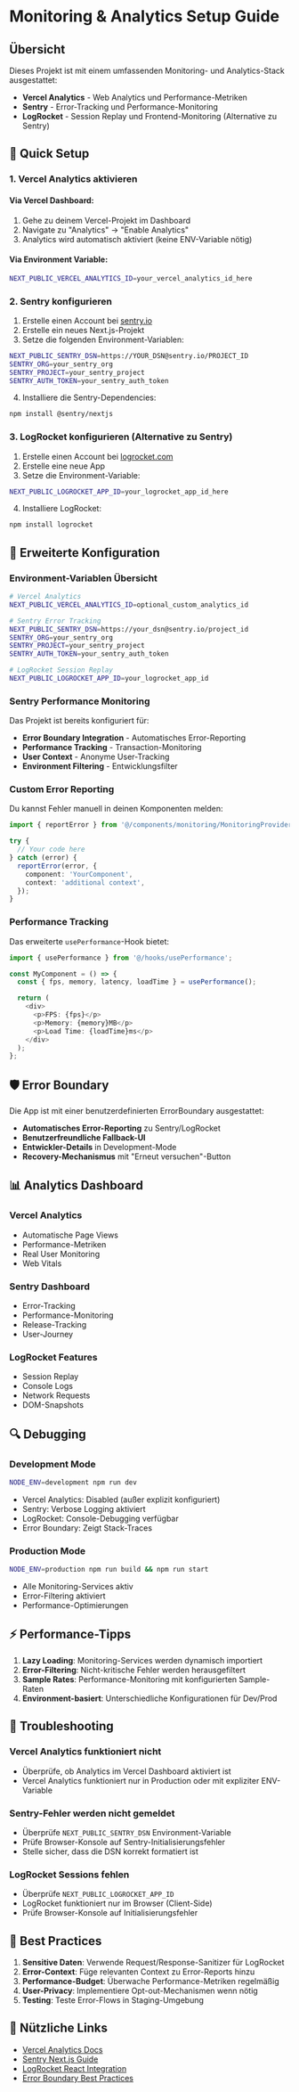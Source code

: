 # Monitoring & Analytics Setup Guide

## Übersicht

Dieses Projekt ist mit einem umfassenden Monitoring- und Analytics-Stack ausgestattet:

- **Vercel Analytics** - Web Analytics und Performance-Metriken
- **Sentry** - Error-Tracking und Performance-Monitoring
- **LogRocket** - Session Replay und Frontend-Monitoring (Alternative zu Sentry)

## 🚀 Quick Setup

### 1. Vercel Analytics aktivieren

#### Via Vercel Dashboard:

1. Gehe zu deinem Vercel-Projekt im Dashboard
2. Navigate zu "Analytics" → "Enable Analytics"
3. Analytics wird automatisch aktiviert (keine ENV-Variable nötig)

#### Via Environment Variable:

```bash
NEXT_PUBLIC_VERCEL_ANALYTICS_ID=your_vercel_analytics_id_here
```

### 2. Sentry konfigurieren

1. Erstelle einen Account bei [sentry.io](https://sentry.io)
2. Erstelle ein neues Next.js-Projekt
3. Setze die folgenden Environment-Variablen:

```bash
NEXT_PUBLIC_SENTRY_DSN=https://YOUR_DSN@sentry.io/PROJECT_ID
SENTRY_ORG=your_sentry_org
SENTRY_PROJECT=your_sentry_project
SENTRY_AUTH_TOKEN=your_sentry_auth_token
```

4. Installiere die Sentry-Dependencies:

```bash
npm install @sentry/nextjs
```

### 3. LogRocket konfigurieren (Alternative zu Sentry)

1. Erstelle einen Account bei [logrocket.com](https://logrocket.com)
2. Erstelle eine neue App
3. Setze die Environment-Variable:

```bash
NEXT_PUBLIC_LOGROCKET_APP_ID=your_logrocket_app_id_here
```

4. Installiere LogRocket:

```bash
npm install logrocket
```

## 🔧 Erweiterte Konfiguration

### Environment-Variablen Übersicht

```bash
# Vercel Analytics
NEXT_PUBLIC_VERCEL_ANALYTICS_ID=optional_custom_analytics_id

# Sentry Error Tracking
NEXT_PUBLIC_SENTRY_DSN=https://your_dsn@sentry.io/project_id
SENTRY_ORG=your_sentry_org
SENTRY_PROJECT=your_sentry_project
SENTRY_AUTH_TOKEN=your_sentry_auth_token

# LogRocket Session Replay
NEXT_PUBLIC_LOGROCKET_APP_ID=your_logrocket_app_id
```

### Sentry Performance Monitoring

Das Projekt ist bereits konfiguriert für:

- **Error Boundary Integration** - Automatisches Error-Reporting
- **Performance Tracking** - Transaction-Monitoring
- **User Context** - Anonyme User-Tracking
- **Environment Filtering** - Entwicklungsfilter

### Custom Error Reporting

Du kannst Fehler manuell in deinen Komponenten melden:

```typescript
import { reportError } from '@/components/monitoring/MonitoringProvider';

try {
  // Your code here
} catch (error) {
  reportError(error, {
    component: 'YourComponent',
    context: 'additional context',
  });
}
```

### Performance Tracking

Das erweiterte `usePerformance`-Hook bietet:

```typescript
import { usePerformance } from '@/hooks/usePerformance';

const MyComponent = () => {
  const { fps, memory, latency, loadTime } = usePerformance();

  return (
    <div>
      <p>FPS: {fps}</p>
      <p>Memory: {memory}MB</p>
      <p>Load Time: {loadTime}ms</p>
    </div>
  );
};
```

## 🛡️ Error Boundary

Die App ist mit einer benutzerdefinierten ErrorBoundary ausgestattet:

- **Automatisches Error-Reporting** zu Sentry/LogRocket
- **Benutzerfreundliche Fallback-UI**
- **Entwickler-Details** in Development-Mode
- **Recovery-Mechanismus** mit "Erneut versuchen"-Button

## 📊 Analytics Dashboard

### Vercel Analytics

- Automatische Page Views
- Performance-Metriken
- Real User Monitoring
- Web Vitals

### Sentry Dashboard

- Error-Tracking
- Performance-Monitoring
- Release-Tracking
- User-Journey

### LogRocket Features

- Session Replay
- Console Logs
- Network Requests
- DOM-Snapshots

## 🔍 Debugging

### Development Mode

```bash
NODE_ENV=development npm run dev
```

- Vercel Analytics: Disabled (außer explizit konfiguriert)
- Sentry: Verbose Logging aktiviert
- LogRocket: Console-Debugging verfügbar
- Error Boundary: Zeigt Stack-Traces

### Production Mode

```bash
NODE_ENV=production npm run build && npm run start
```

- Alle Monitoring-Services aktiv
- Error-Filtering aktiviert
- Performance-Optimierungen

## ⚡ Performance-Tipps

1. **Lazy Loading**: Monitoring-Services werden dynamisch importiert
2. **Error-Filtering**: Nicht-kritische Fehler werden herausgefiltert
3. **Sample Rates**: Performance-Monitoring mit konfigurierten Sample-Raten
4. **Environment-basiert**: Unterschiedliche Konfigurationen für Dev/Prod

## 🚨 Troubleshooting

### Vercel Analytics funktioniert nicht

- Überprüfe, ob Analytics im Vercel Dashboard aktiviert ist
- Vercel Analytics funktioniert nur in Production oder mit expliziter ENV-Variable

### Sentry-Fehler werden nicht gemeldet

- Überprüfe `NEXT_PUBLIC_SENTRY_DSN` Environment-Variable
- Prüfe Browser-Konsole auf Sentry-Initialisierungsfehler
- Stelle sicher, dass die DSN korrekt formatiert ist

### LogRocket Sessions fehlen

- Überprüfe `NEXT_PUBLIC_LOGROCKET_APP_ID`
- LogRocket funktioniert nur im Browser (Client-Side)
- Prüfe Browser-Konsole auf Initialisierungsfehler

## 📝 Best Practices

1. **Sensitive Daten**: Verwende Request/Response-Sanitizer für LogRocket
2. **Error-Context**: Füge relevanten Context zu Error-Reports hinzu
3. **Performance-Budget**: Überwache Performance-Metriken regelmäßig
4. **User-Privacy**: Implementiere Opt-out-Mechanismen wenn nötig
5. **Testing**: Teste Error-Flows in Staging-Umgebung

## 🔗 Nützliche Links

- [Vercel Analytics Docs](https://vercel.com/analytics)
- [Sentry Next.js Guide](https://docs.sentry.io/platforms/javascript/guides/nextjs/)
- [LogRocket React Integration](https://docs.logrocket.com/docs/react)
- [Error Boundary Best Practices](https://reactjs.org/docs/error-boundaries.html)
